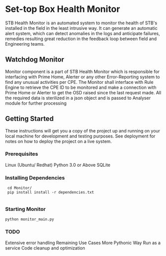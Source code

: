 # Set-top Box Health Monitor

STB Health Monitor is an automated system to monitor the health of STB's installed in the field in the least intrusive way. It can generate an automatic alert system, which can detect anomalies in the logs and anticipate failures, remedies resulting great reduction in the feedback loop between field and Engineering teams.


## Watchdog Monitor

Monitor component is a part of STB Health Monitor which is responsible for interfacing with Prime Home, Alerter or any other Error-Reporting system to find any unusual activities per CPE. The Monitor shall interface with Rule Engine to retrieve the CPE ID to be monitored and make a connection with Prime Home or Alerter to get the OSD raised since the last request made. All the required data is sterilized in a json object and is passed to Analyser module for further processing

## Getting Started

These instructions will get you a copy of the project up and running on your local machine for development and testing purposes. See deployment for notes on how to deploy the project on a live system.

### Prerequisites

Linux (Ubuntu/ Redhat) 
Python 3.0 or Above
SQLite


### Installing Dependencies

```
 cd Monitor/
 pip install install -r dependencies.txt
 
```

### Starting Monitor

```
python monitor_main.py

```

### TODO

Extensive error handling
Remaining Use Cases
More Pythonic Way
Run as a service
Code cleanup and optimization
